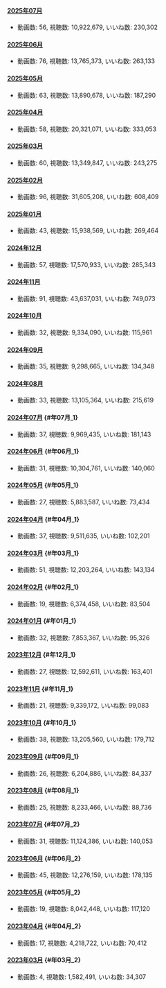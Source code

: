 #### [2025年07月](video#2025年07月 "wikilink")

-   動画数: 56, 視聴数: 10,922,679, いいね数: 230,302

#### [2025年06月](video#2025年06月 "wikilink")

-   動画数: 76, 視聴数: 13,765,373, いいね数: 263,133

#### [2025年05月](video#2025年05月 "wikilink")

-   動画数: 63, 視聴数: 13,890,678, いいね数: 187,290

#### [2025年04月](video#2025年04月 "wikilink")

-   動画数: 58, 視聴数: 20,321,071, いいね数: 333,053

#### [2025年03月](video#2025年03月 "wikilink")

-   動画数: 60, 視聴数: 13,349,847, いいね数: 243,275

#### [2025年02月](video#2025年02月 "wikilink")

-   動画数: 96, 視聴数: 31,605,208, いいね数: 608,409

#### [2025年01月](video#2025年01月 "wikilink")

-   動画数: 43, 視聴数: 15,938,569, いいね数: 269,464

#### [2024年12月](video#2024年12月 "wikilink")

-   動画数: 57, 視聴数: 17,570,933, いいね数: 285,343

#### [2024年11月](video#2024年11月 "wikilink")

-   動画数: 91, 視聴数: 43,637,031, いいね数: 749,073

#### [2024年10月](video#2024年10月 "wikilink")

-   動画数: 32, 視聴数: 9,334,090, いいね数: 115,961

#### [2024年09月](video#2024年09月 "wikilink")

-   動画数: 35, 視聴数: 9,298,665, いいね数: 134,348

#### [2024年08月](video#2024年08月 "wikilink")

-   動画数: 33, 視聴数: 13,105,364, いいね数: 215,619

#### [2024年07月](video#2024年07月 "wikilink") {#年07月_1}

-   動画数: 37, 視聴数: 9,969,435, いいね数: 181,143

#### [2024年06月](video#2024年06月 "wikilink") {#年06月_1}

-   動画数: 31, 視聴数: 10,304,761, いいね数: 140,060

#### [2024年05月](video#2024年05月 "wikilink") {#年05月_1}

-   動画数: 27, 視聴数: 5,883,587, いいね数: 73,434

#### [2024年04月](video#2024年04月 "wikilink") {#年04月_1}

-   動画数: 37, 視聴数: 9,511,635, いいね数: 102,201

#### [2024年03月](video#2024年03月 "wikilink") {#年03月_1}

-   動画数: 51, 視聴数: 12,203,264, いいね数: 143,134

#### [2024年02月](video#2024年02月 "wikilink") {#年02月_1}

-   動画数: 19, 視聴数: 6,374,458, いいね数: 83,504

#### [2024年01月](video#2024年01月 "wikilink") {#年01月_1}

-   動画数: 32, 視聴数: 7,853,367, いいね数: 95,326

#### [2023年12月](video#2023年12月 "wikilink") {#年12月_1}

-   動画数: 27, 視聴数: 12,592,611, いいね数: 163,401

#### [2023年11月](video#2023年11月 "wikilink") {#年11月_1}

-   動画数: 21, 視聴数: 9,339,172, いいね数: 99,083

#### [2023年10月](video#2023年10月 "wikilink") {#年10月_1}

-   動画数: 38, 視聴数: 13,205,560, いいね数: 179,712

#### [2023年09月](video#2023年09月 "wikilink") {#年09月_1}

-   動画数: 26, 視聴数: 6,204,886, いいね数: 84,337

#### [2023年08月](video#2023年08月 "wikilink") {#年08月_1}

-   動画数: 25, 視聴数: 8,233,466, いいね数: 88,736

#### [2023年07月](video#2023年07月 "wikilink") {#年07月_2}

-   動画数: 31, 視聴数: 11,124,386, いいね数: 140,053

#### [2023年06月](video#2023年06月 "wikilink") {#年06月_2}

-   動画数: 45, 視聴数: 12,276,159, いいね数: 178,135

#### [2023年05月](video#2023年05月 "wikilink") {#年05月_2}

-   動画数: 19, 視聴数: 8,042,448, いいね数: 117,120

#### [2023年04月](video#2023年04月 "wikilink") {#年04月_2}

-   動画数: 17, 視聴数: 4,218,722, いいね数: 70,412

#### [2023年03月](video#2023年03月 "wikilink") {#年03月_2}

-   動画数: 4, 視聴数: 1,582,491, いいね数: 34,307
